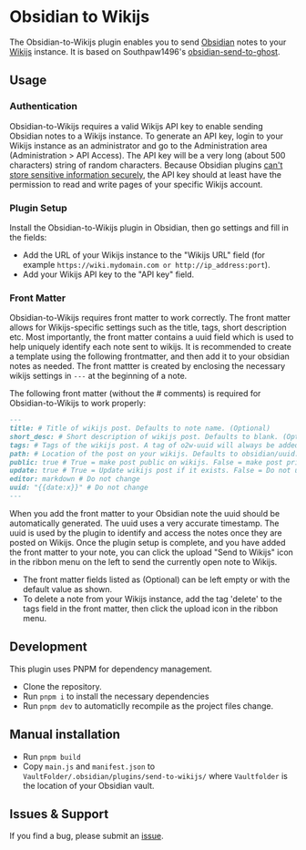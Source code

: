 # Obsidian to Wikijs

 The Obsidian-to-Wikijs plugin enables you to send [Obsidian](https://obsidian.md) notes to your [Wikijs](https://github.com/Requarks/wiki) instance. It is based on Southpaw1496's [obsidian-send-to-ghost](https://github.com/Southpaw1496/obsidian-send-to-ghost).

## Usage

### Authentication
Obsidian-to-Wikijs requires a valid Wikijs API key to enable sending Obsidian notes to a Wikijs instance. To generate an API key, login to your Wikijs instance as an administrator and go to the Administration area (Administration > API Access). The API key will be a very long (about 500 characters) string of random characters. Because Obsidian plugins [can't store sensitive information securely](https://forum.obsidian.md/t/a-place-for-plugins-sensitive-data/18308), the API key should at least have the permission to read and write pages of your specific Wikijs account.

### Plugin Setup

Install the Obsidian-to-Wikijs plugin in Obsidian, then go settings and fill in the fields: 
- Add the URL of your Wikijs instance to the "Wikijs URL" field (for example `https://wiki.mydomain.com or http://ip_address:port`). 
- Add your Wikijs API key to the "API key" field. 

### Front Matter

Obsidian-to-Wikijs requires front matter to work correctly. The front matter allows for Wikijs-specific settings such as the title, tags, short description etc.  Most importantly, the front matter contains a uuid field which is used to help uniquely identify each note sent to wikijs.  It is recommended to create a template using the following frontmatter, and then add it to your obsidian notes as needed. The front mattter is created by enclosing the necessary wikijs settings in `---` at the beginning of a note.

The following front matter (without the # comments) is required for Obsidian-to-Wikijs to work properly:

```md
---
title: # Title of wikijs post. Defaults to note name. (Optional)
short_desc: # Short description of wikijs post. Defaults to blank. (Optional)
tags: # Tags of the wikijs post. A tag of o2w-uuid will always be added. (Optional)
path: # Location of the post on your wikijs. Defaults to obsidian/uuid. (Optional)
public: true # True = make post public on wikijs. False = make post private.
update: true # True = Update wikijs post if it exists. False = Do not update.
editor: markdown # Do not change
uuid: "{{date:x}}" # Do not change
---
```

When you add the front matter to your Obsidian note the uuid should be automatically generated.  The uuid uses a very accurate timestamp. The uuid is used by the plugin to identify and access the notes once they are posted on Wikijs.  Once the plugin setup is complete, and you have added the front matter to your note, you can click the upload "Send to Wikijs" icon in the ribbon menu on the left to send the currently open note to Wikijs.

- The front matter fields listed as (Optional) can be left empty or with the default value as shown.
- To delete a note from your Wikijs instance, add the tag 'delete' to the tags field in the front matter, then click the upload icon in the ribbon menu. 

## Development

This plugin uses PNPM for dependency management.

-   Clone the repository.
-   Run `pnpm i` to install the necessary dependencies
-   Run `pnpm dev` to automaticlly recompile as the project files change.

## Manual installation

-   Run `pnpm build`
-   Copy `main.js` and `manifest.json` to `VaultFolder/.obsidian/plugins/send-to-wikijs/` where `Vaultfolder` is the location of your Obsidian vault.

## Issues & Support

If you find a bug, please submit an [issue](https://github.com/trinidz/obsidian-to-wikijs).
